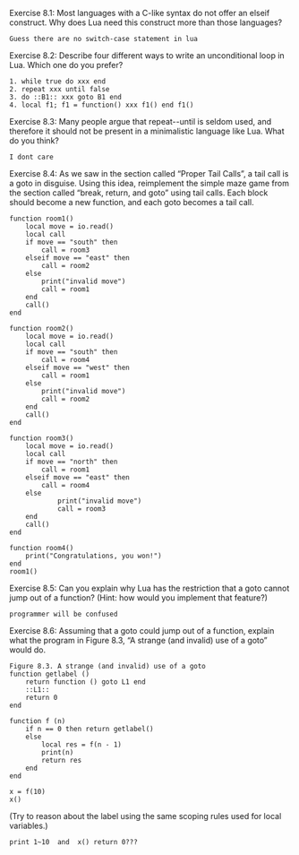 Exercise 8.1: Most languages with a C-like syntax do not offer an elseif construct. Why does Lua need this construct more than those languages?
```
Guess there are no switch-case statement in lua
```

Exercise 8.2: Describe four different ways to write an unconditional loop in Lua. Which one do you prefer?
```
1. while true do xxx end
2. repeat xxx until false
3. do ::B1:: xxx goto B1 end
4. local f1; f1 = function() xxx f1() end f1()
```
Exercise 8.3: Many people argue that repeat--until is seldom used, and therefore it should not be present in a minimalistic language like Lua. What do you think?
```
I dont care
```

Exercise 8.4: As we saw in the section called “Proper Tail Calls”, a tail call is a goto in disguise. Using this idea, reimplement the simple maze game from the section called “break, return, and goto” using tail calls. Each block should become a new function, and each goto becomes a tail call.
```
function room1()
    local move = io.read()
    local call
    if move == "south" then
        call = room3
    elseif move == "east" then
        call = room2
    else
        print("invalid move")
        call = room1
    end
    call()
end

function room2()
    local move = io.read()
    local call
    if move == "south" then
        call = room4
    elseif move == "west" then
        call = room1
    else
        print("invalid move")
        call = room2
    end
    call()
end

function room3()
    local move = io.read()
    local call
    if move == "north" then
        call = room1
    elseif move == "east" then
        call = room4
    else
            print("invalid move")
            call = room3
    end
    call()
end

function room4()
	print("Congratulations, you won!")
end
room1()
```
Exercise 8.5: Can you explain why Lua has the restriction that a goto cannot jump out of a function? (Hint: how would you implement that feature?)
```
programmer will be confused
```

Exercise 8.6: Assuming that a goto could jump out of a function, explain what the program in Figure 8.3, “A strange (and invalid) use of a goto” would do.
```
Figure 8.3. A strange (and invalid) use of a goto
function getlabel ()
	return function () goto L1 end
	::L1::
	return 0
end

function f (n)
	if n == 0 then return getlabel()
	else
		local res = f(n - 1)
		print(n)
		return res
	end
end

x = f(10)
x()
```
(Try to reason about the label using the same scoping rules used for local variables.)
```
print 1~10  and  x() return 0???
```